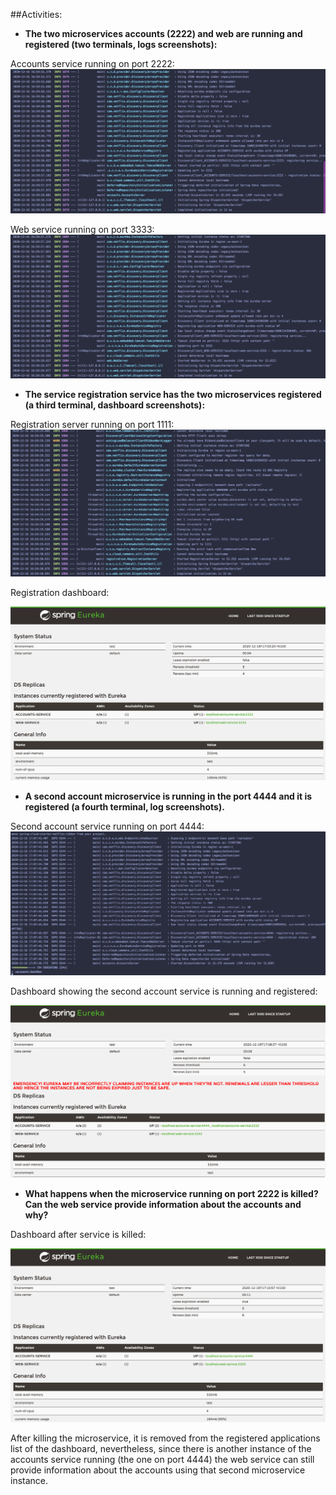 ##Activities:

* **The two microservices accounts (2222) and web are running and registered (two terminals, logs screenshots):**

Accounts service running on port 2222:
![accountLogs](screenshots/accountLogs.png)
      
Web service running on port 3333:
![webLogs](screenshots/webLogs.png)


* **The service registration service has the two microservices registered (a third terminal, dashboard screenshots):**

Registration server running on port 1111:
![registrationLogs](screenshots/registrationLogs.png)

Registration dashboard:

![registrationDashboard](screenshots/initialDashboard.png)

* **A second account microservice is running in the port 4444 and it is registered 
(a fourth terminal, log screenshots).**

Second account service running on port 4444:
![secondAccountService](screenshots/secondAccountsService.png)

Dashboard showing the second account service is running and registered:

![twoAccountsDashboard](screenshots/2accountsDashboard.png)


* **What happens when the microservice running on port 2222 is killed? Can the web service provide information
about the accounts and why?**

Dashboard after service is killed:

![finalDashboard](screenshots/finalDashboard.png)

After killing the microservice, it is removed from the registered applications list of the dashboard, nevertheless,
since there is another instance of the accounts service running (the one on port 4444) the web service can still 
provide information about the accounts using that second microservice instance. 
